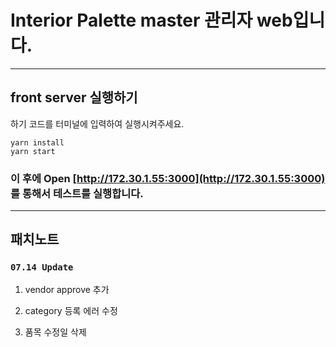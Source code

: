 # Interior Palette master 관리자 web입니다.

---

## front server 실행하기

하기 코드를 터미널에 입력하여 실행시켜주세요.

```
yarn install
yarn start
```

### 이 후에 Open [http://172.30.1.55:3000](http://172.30.1.55:3000) 를 통해서 테스트를 실행합니다.

---

## 패치노트

### `07.14 Update`

1. vendor approve 추가

2. category 등록 에러 수정

3. 품목 수정일 삭제
